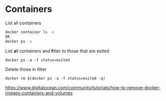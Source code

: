 # Containers

List all containers 

```bash
docker container ls -a 
OR
docker ps -a
```
List **a**ll containers and **f**ilter to those that are exited 
```
docker ps -a -f status=exited
```
Delete those in filter
```
docker rm $(docker ps -a -f status=exited -q)
```

https://www.digitalocean.com/community/tutorials/how-to-remove-docker-images-containers-and-volumes
